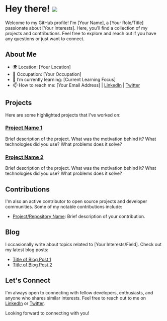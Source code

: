 # Hey there! ![](https://user-images.githubusercontent.com/18350557/176309783-0785949b-9127-417c-8b55-ab5a4333674e.gif)

Welcome to my GitHub profile! I'm [Your Name], a [Your Role/Title] passionate about [Your Interests]. Here, you'll find a collection of my projects and contributions. Feel free to explore and reach out if you have any questions or just want to connect.

## About Me

- 🌍 Location: [Your Location]
- 💼 Occupation: [Your Occupation]
- 🌱 I’m currently learning: [Current Learning Focus]
- 📫 How to reach me: [Your Email Address] | [LinkedIn](https://www.linkedin.com/in/yourusername/) | [Twitter](https://twitter.com/yourusername)

## Projects

Here are some highlighted projects that I've worked on:

### [Project Name 1](link-to-project-repo)

Brief description of the project. What was the motivation behind it? What technologies did you use? What problems does it solve?

### [Project Name 2](link-to-project-repo)

Brief description of the project. What was the motivation behind it? What technologies did you use? What problems does it solve?

## Contributions

I'm also an active contributor to open source projects and developer communities. Some of my notable contributions include:

- [Project/Repository Name](link-to-repository): Brief description of your contribution.

## Blog

I occasionally write about topics related to [Your Interests/Field]. Check out my latest blog posts:

- [Title of Blog Post 1](link-to-blog-post)
- [Title of Blog Post 2](link-to-blog-post)

## Let's Connect

I'm always open to connecting with fellow developers, enthusiasts, and anyone who shares similar interests. Feel free to reach out to me on [LinkedIn](https://www.linkedin.com/in/yourusername/) or [Twitter](https://twitter.com/yourusername).

Looking forward to connecting with you! 

